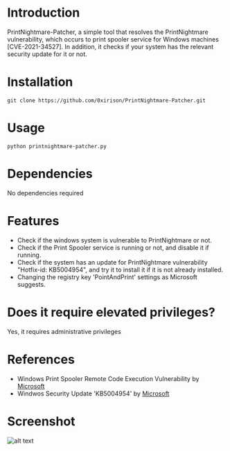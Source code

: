 # Introduction
PrintNightmare-Patcher, a simple tool that resolves the PrintNightmare vulnerability, which occurs to print spooler service for Windows machines [CVE-2021-34527]. In addition, it checks if your system has the relevant security update for it or not. 

# Installation
```
git clone https://github.com/0xirison/PrintNightmare-Patcher.git
```

# Usage
```
python printnightmare-patcher.py
```

# Dependencies
No dependencies required

# Features
- Check if the windows system is vulnerable to PrintNightmare or not.
- Check if the Print Spooler service is running or not, and disable it if running.
- Check if the system has an update for PrintNightmare vulnerability "Hotfix-id: KB5004954", and try it to install it if it is not already installed.
- Changing the registry key 'PointAndPrint' settings as Microsoft suggests.

# Does it require elevated privileges?
Yes, it requires administrative privileges

# References
- Windows Print Spooler Remote Code Execution Vulnerability by [Microsoft](https://msrc.microsoft.com/update-guide/vulnerability/CVE-2021-34527)
- Windwos Security Update 'KB5004954' by [Microsoft](https://support.microsoft.com/en-us/topic/july-6-2021-kb5004954-monthly-rollup-out-of-band-8e7742b6-8a42-41ab-86dd-0dd0b36b4139)

# Screenshot
![alt text](https://i.imgur.com/AJpJbz7.png)
